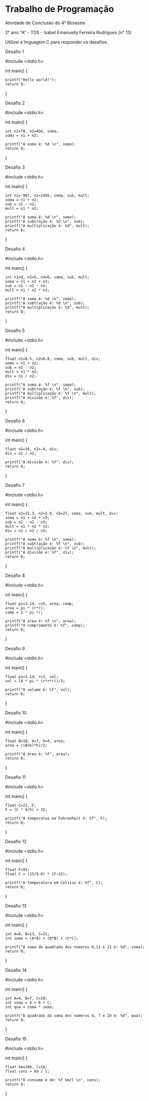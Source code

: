 # Trabalho de Programação
Atividade de Conclusão do 4° Bimestre

2° ano "A" - TDS - Isabel Emanuelly Ferreira Rodrigues (n° 13)

Utilizei a linguagem C para responder os desafios.

Desafio 1

#include <stdio.h>

int main() {

    printf("Hello world!");
    return 0;
}

Desafio 2

#include <stdio.h>

int main() {

    int n1=78, n2=456, soma;
    soma = n1 + n2;

    printf("A soma é: %d \n", soma);
    return 0;
}

Desafio 3

 #include <stdio.h>

int main() {

    int n1=-987, n2=1456, soma, sub, mult;
    soma = n1 + n2;
    sub = n1 - n2;
    mult = n1 * n2;
    
    printf("A soma é: %d \n", soma);
    printf("A subtração é: %d \n", sub);
    printf("A multiplicação é: %d", mult);
    return 0;
}

Desafio 4

 #include <stdio.h>

int main() {

    int n1=9, n2=5, n3=6, soma, sub, mult;
    soma = n1 + n2 + n3;
    sub = n1 - n2 - n3;
    mult = n1 * n2 * n3;
    
    printf("A soma é: %d \n", soma);
    printf("A subtração é: %d \n", sub);
    printf("A multiplicação é: %d", mult);
    return 0;
}

Desafio 5

 #include <stdio.h>

int main() {

    float n1=8.5, n2=6.8, soma, sub, mult, div;
    soma = n1 + n2;
    sub = n1 - n2;
    mult = n1 * n2;
    div = n1 / n2;
    
    printf("A soma é: %f \n", soma);
    printf("A subtração é: %f \n", sub);
    printf("A multiplicação é: %f \n", mult);
    printf("A divisão é: %f", div);
    return 0;
}

Desafio 6

#include <stdio.h>

int main() {

    float n1=18, n2=-4, div;
    div = n1 / n2;

    printf("A divisão é: %f", div);
    return 0;
}

Desafio 7

 #include <stdio.h>

int main() {

    float n1=11.3, n2=3.9, n3=27, soma, sub, mult, div;
    soma = n1 + n2 + n3;
    sub = n1 - n2 - n3;
    mult = n1 * n2 * n3;
    div = n1 / n2 / n3;
    
    printf("A soma é: %f \n", soma);
    printf("A subtração é: %f \n", sub);
    printf("A multiplicação é: %f \n", mult);
    printf("A divisão é: %f", div);
    return 0;
}

Desafio 8

 #include <stdio.h>

int main() {

    float pi=3.14, r=5, area, comp;
    area = pi * (r*r);
    comp = 2 * pi *r;
    
    printf("A area é: %f \n", area);
    printf("O comprimento é: %f", comp);
    return 0;
}

Desafio 9

 #include <stdio.h>

int main() {

    float pi=3.14, r=3, vol;
    vol = (4 * pi * (r*r*r))/3;
    
    printf("O volume é: %f", vol);
    return 0;
}

Desafio 10

 #include <stdio.h>

int main() {

    float B=10, b=7, h=4, area;
    area = ((B+b)*h)/2;
    
    printf("A área é: %f", area);
    return 0;
}

Desafio 11

 #include <stdio.h>

int main() {

    float C=22, F;
    F = (C * 9/5) + 32;
    
    printf("A temperatua em Fahrenheit é: %f", F);
    return 0;
}

Desafio 12

 #include <stdio.h>

int main() {

    float F=93;
    float C = (15/9.0) * (F−32);
    
    printf("A temperatura em Celsius é: %f", C);
    return 0;
}

Desafio 13

 #include <stdio.h>

int main() {

    int A=8, B=13, C=21;
    int soma = (A*A) + (B*B) + (C*C);
    
    printf("A soma do quadrado dos numeros 8,13 e 21 é: %d", soma);
    return 0;
}

Desafio 14

 #include <stdio.h>

int main() {

    int A=4, B=7, C=19;
    int soma = A + B + C;
    int qua = soma * soma;
    
    printf("A quadrado da soma dos numeros 4, 7 e 19 é: %d", qua);
    return 0;
}

Desafio 15

 #include <stdio.h>

int main() {

    float km=208, l=18;
    float cons = km / l;
    
    printf("O consumo é de: %f km/l \n", cons);
    return 0;
}
